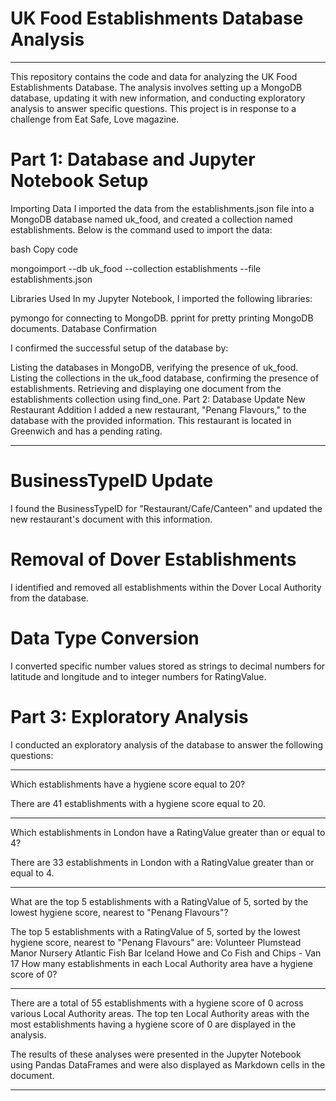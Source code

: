# UK Food Establishments Database Analysis

---

This repository contains the code and data for analyzing the UK Food Establishments Database. The analysis involves setting up a MongoDB database, updating it with new information, and conducting exploratory analysis to answer specific questions. This project is in response to a challenge from Eat Safe, Love magazine.

# Part 1: Database and Jupyter Notebook Setup

Importing Data
I imported the data from the establishments.json file into a MongoDB database named uk_food, and created a collection named establishments. Below is the command used to import the data:

bash
Copy code

mongoimport --db uk_food --collection establishments --file establishments.json

Libraries Used
In my Jupyter Notebook, I imported the following libraries:

pymongo for connecting to MongoDB.
pprint for pretty printing MongoDB documents.
Database Confirmation

I confirmed the successful setup of the database by:

Listing the databases in MongoDB, verifying the presence of uk_food.
Listing the collections in the uk_food database, confirming the presence of establishments.
Retrieving and displaying one document from the establishments collection using find_one.
Part 2: Database Update
New Restaurant Addition
I added a new restaurant, "Penang Flavours," to the database with the provided information. This restaurant is located in Greenwich and has a pending rating.

---

# BusinessTypeID Update

I found the BusinessTypeID for "Restaurant/Cafe/Canteen" and updated the new restaurant's document with this information.

# Removal of Dover Establishments

I identified and removed all establishments within the Dover Local Authority from the database.

# Data Type Conversion

I converted specific number values stored as strings to decimal numbers for latitude and longitude and to integer numbers for RatingValue.

# Part 3: Exploratory Analysis

I conducted an exploratory analysis of the database to answer the following questions:

---

Which establishments have a hygiene score equal to 20?

There are 41 establishments with a hygiene score equal to 20.

---

Which establishments in London have a RatingValue greater than or equal to 4?

There are 33 establishments in London with a RatingValue greater than or equal to 4.

---

What are the top 5 establishments with a RatingValue of 5, sorted by the lowest hygiene score, nearest to "Penang Flavours"?

The top 5 establishments with a RatingValue of 5, sorted by the lowest hygiene score, nearest to "Penang Flavours" are:
Volunteer
Plumstead Manor Nursery
Atlantic Fish Bar
Iceland
Howe and Co Fish and Chips - Van 17
How many establishments in each Local Authority area have a hygiene score of 0?

---

There are a total of 55 establishments with a hygiene score of 0 across various Local Authority areas. The top ten Local Authority areas with the most establishments having a hygiene score of 0 are displayed in the analysis.

The results of these analyses were presented in the Jupyter Notebook using Pandas DataFrames and were also displayed as Markdown cells in the document.

---
